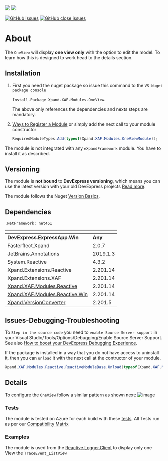 ![](https://xpandshields.azurewebsites.net/nuget/v/Xpand.XAF.Modules.OneView.svg?&style=flat) ![](https://xpandshields.azurewebsites.net/nuget/dt/Xpand.XAF.Modules.OneView.svg?&style=flat)

[![GitHub issues](https://xpandshields.azurewebsites.net/github/issues/eXpandFramework/expand/OneView.svg)](https://github.com/eXpandFramework/eXpand/issues?utf8=%E2%9C%93&q=is%3Aissue+is%3Aopen+sort%3Aupdated-desc+label%3AStandalone_xaf_modules+OneView) [![GitHub close issues](https://xpandshields.azurewebsites.net/github/issues-closed/eXpandFramework/eXpand/OneView.svg)](https://github.com/eXpandFramework/eXpand/issues?utf8=%E2%9C%93&q=is%3Aissue+is%3Aclosed+sort%3Aupdated-desc+label%3AStandalone_XAF_Modules+OneView)
# About 

The `OneView` will display **one view only** with the option to edit the model. To learn how this is designed to work head to the details section.

## Installation 
1. First you need the nuget package so issue this command to the `VS Nuget package console` 

   `Install-Package Xpand.XAF.Modules.OneView`.

    The above only references the dependencies and nexts steps are mandatory.

2. [Ways to Register a Module](https://documentation.devexpress.com/eXpressAppFramework/118047/Concepts/Application-Solution-Components/Ways-to-Register-a-Module)
or simply add the next call to your module constructor
    ```cs
    RequiredModuleTypes.Add(typeof(Xpand.XAF.Modules.OneViewModule));
    ```

The module is not integrated with any `eXpandFramework` module. You have to install it as described.

## Versioning
The module is **not bound** to **DevExpress versioning**, which means you can use the latest version with your old DevExpress projects [Read more](https://github.com/eXpandFramework/XAF/tree/master/tools/Xpand.VersionConverter).

The module follows the Nuget [Version Basics](https://docs.microsoft.com/en-us/nuget/reference/package-versioning#version-basics).
## Dependencies
`.NetFramework: net461`

|<!-- -->|<!-- -->
|----|----
|**DevExpress.ExpressApp.Win**|**Any**
|Fasterflect.Xpand|2.0.7
 |JetBrains.Annotations|2019.1.3
 |System.Reactive|4.3.2
 |Xpand.Extensions.Reactive|2.201.14
 |Xpand.Extensions.XAF|2.201.14
 |[Xpand.XAF.Modules.Reactive](https://github.com/eXpandFramework/DevExpress.XAF/tree/master/src/Modules/Xpand.XAF.Modules.Reactive)|2.201.14
 |[Xpand.XAF.Modules.Reactive.Win](https://github.com/eXpandFramework/DevExpress.XAF/tree/master/src/Modules/Xpand.XAF.Modules.Reactive.Win)|2.201.14
 |[Xpand.VersionConverter](https://github.com/eXpandFramework/DevExpress.XAF/tree/master/tools/Xpand.VersionConverter)|2.201.5

## Issues-Debugging-Troubleshooting

To `Step in the source code` you need to `enable Source Server support` in your Visual Studio/Tools/Options/Debugging/Enable Source Server Support. See also [How to boost your DevExpress Debugging Experience](https://github.com/eXpandFramework/DevExpress.XAF/wiki/How-to-boost-your-DevExpress-Debugging-Experience#1-index-the-symbols-to-your-custom-devexpresss-installation-location).

If the package is installed in a way that you do not have access to uninstall it, then you can `unload` it with the next call at the contructor of your module.
```cs
Xpand.XAF.Modules.Reactive.ReactiveModuleBase.Unload(typeof(Xpand.XAF.Modules.OneView.OneViewModule))
```

## Details
To configure the `OneView` follow a similar pattern as shown next:
<twitter>
![image](https://user-images.githubusercontent.com/159464/64824645-57ce7d00-d5c3-11e9-9645-1f3e0a7b17af.png)
</twitter>


### Tests
The module is tested on Azure for each build with these [tests](https://github.com/eXpandFramework/Packages/tree/master/src/Tests/Xpand.XAF.s.OneView.OneView). 
All Tests run as per our [Compatibility Matrix](https://github.com/eXpandFramework/DevExpress.XAF#compatibility-matrix)
### Examples

The module is used from the [Reactive.Logger.Client](https://github.com/eXpandFramework/DevExpress.XAF/tree/master/src/Modules/Reactive.Logger.Client.Win) to display only one View the `TraceEvent_ListView`

